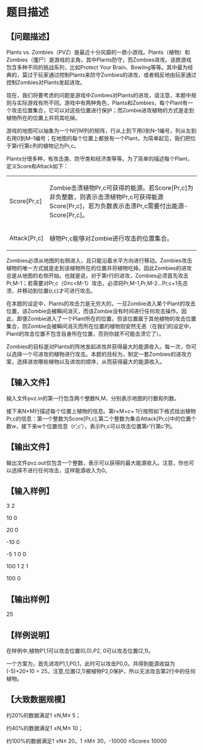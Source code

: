 # 题目描述


<h2>
【问题描述】
</h2>
<p>
Plants vs. Zombies（PVZ）是最近十分风靡的一款小游戏。Plants（植物）和Zombies（僵尸）是游戏的主角，其中Plants防守，而Zombies进攻。该款游戏包含多种不同的挑战系列，比如Protect Your Brain、Bowling等等。其中最为经典的，莫过于玩家通过控制Plants来防守Zombies的进攻，或者相反地由玩家通过控制Zombies对Plants发起进攻。
</p>
<p>
现在，我们将要考虑的问题是游戏中Zombies对Plants的进攻，请注意，本题中规则与实际游戏有所不同。游戏中有两种角色，Plants和Zombies，每个Plant有一个攻击位置集合，它可以对这些位置进行保护；而Zombie进攻植物的方式是走到植物所在的位置上并将其吃掉。
</p>
<p>
游戏的地图可以抽象为一个N行M列的矩阵，行从上到下用0到N–1编号，列从左到右用0到M–1编号；在地图的每个位置上都放有一个Plant，为简单起见，我们把位于第r行第c列的植物记为Pr,c。
</p>
<p>
Plants分很多种，有攻击类、防守类和经济类等等。为了简单的描述每个Plant，定义Score和Attack如下：
</p>
<table class="ke-zeroborder" border="0">
<tbody>
<tr>
<td>
<p>
Score[Pr,c]
</p>
</td>
<td>
<p>
Zombie击溃植物Pr,c可获得的能源。若Score[Pr,c]为非负整数，则表示击溃植物Pr,c可获得能源Score[Pr,c]，若为负数表示击溃Pr,c需要付出能源-Score[Pr,c]。
</p>
</td>
</tr>
<tr>
<td>
<p>
Attack[Pr,c]
</p>
</td>
<td>
<p>
植物Pr,c能够对Zombie进行攻击的位置集合。
</p>
</td>
</tr>
</tbody>
</table>
<p>
Zombies必须从地图的右侧进入，且只能沿着水平方向进行移动。Zombies攻击植物的唯一方式就是走到该植物所在的位置并将植物吃掉。因此Zombies的进攻总是从地图的右侧开始。也就是说，对于第r行的进攻，Zombies必须首先攻击Pr,M-1；若需要对Pr,c（0≤c&lt;M-1）攻击，必须将Pr,M-1,Pr,M-2…Pr,c+1先击溃，并移动到位置(r,c)才可进行攻击。
</p>
<p>
在本题的设定中，Plants的攻击力是无穷大的，一旦Zombie进入某个Plant的攻击位置，该Zombie会被瞬间消灭，而该Zombie没有时间进行任何攻击操作。因此，即便Zombie进入了一个Plant所在的位置，但该位置属于其他植物的攻击位置集合，则Zombie会被瞬间消灭而所在位置的植物则安然无恙（在我们的设定中，Plant的攻击位置不包含自身所在位置，否则你就不可能击溃它了）。
</p>
<p>
Zombies的目标是对Plants的阵地发起进攻并获得最大的能源收入。每一次，你可以选择一个可进攻的植物进行攻击。本题的目标为，制定一套Zombies的进攻方案，选择进攻哪些植物以及进攻的顺序，从而获得最大的能源收入。
</p>
<h2>
【输入文件】
</h2>
<p>
输入文件pvz.in的第一行包含两个整数N,M，分别表示地图的行数和列数。
</p>
<p>
接下来N×M行描述每个位置上植物的信息。第r×M+c+ 1行按照如下格式给出植物Pr,c的信息：第一个整数为Score[Pr,c],第二个整数为集合Attack[Pr,c]中的位置个数w，接下来w个位置信息（r’,c’），表示Pr,c可以攻击位置第r’行第c’列。
</p>
<h2>
【输出文件】
</h2>
<p>
输出文件pvz.out仅包含一个整数，表示可以获得的最大能源收入。注意，你也可以选择不进行任何攻击，这样能源收入为0。
</p>
<h2>
【输入样例】
</h2>
<p>
<span style="font-size: 11pt; font-family: " courier="" new";="" mso-bidi-font-size:="" 10.0pt"="" lang="EN-US">3 2</span> 
</p>
<p>
<span style="font-size: 11pt; font-family: " courier="" new";="" mso-bidi-font-size:="" 10.0pt"="" lang="EN-US">10 0</span> 
</p>
<p>
<span style="font-size: 11pt; font-family: " courier="" new";="" mso-bidi-font-size:="" 10.0pt"="" lang="EN-US">20 0</span> 
</p>
<p>
<span style="font-size: 11pt; font-family: " courier="" new";="" mso-bidi-font-size:="" 10.0pt"="" lang="EN-US">-10 0</span> 
</p>
<p>
<span style="font-size: 11pt; font-family: " courier="" new";="" mso-bidi-font-size:="" 10.0pt"="" lang="EN-US">-5 1 0 0</span> 
</p>
<p>
<span style="font-size: 11pt; font-family: " courier="" new";="" mso-bidi-font-size:="" 10.0pt"="" lang="EN-US">100 1 2 1</span> 
</p>
<p>
<span style="font-size: 11pt; font-family: " courier="" new";="" mso-bidi-font-size:="" 10.0pt"="" lang="EN-US">100 0</span> 
</p>
<h2>
【输出样例】
</h2>
<p>
<span style="font-size: 11pt; font-family: " courier="" new";="" mso-bidi-font-size:="" 10.0pt"="" lang="EN-US">25</span> 
</p>
<h2>
【样例说明】
</h2>
<p>
在样例中,植物P1,1可以攻击位置(0,0),P2, 0可以攻击位置(2,1)。
</p>
<p>
一个方案为，首先进攻P1,1,P0,1，此时可以攻击P0,0。共得到能源收益为(-5)+20+10 = 25。注意,位置(2,1)被植物P2,0保护，所以无法攻击第2行中的任何植物。
</p>
<h2>
【大致数据规模】
</h2>
<p>
约20%的数据满足1 ≤N,M≤ 5；
</p>
<p>
约40%的数据满足1 ≤N,M≤ 10；
</p>
<p>
约100%的数据满足1 ≤N≤ 20，1 ≤M≤ 30，-10000 ≤Score≤ 10000
</p>
